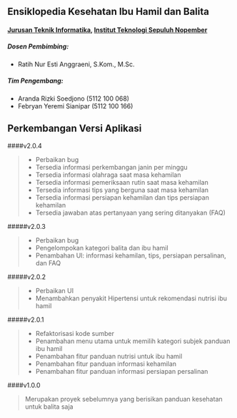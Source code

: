 ## Ensiklopedia Kesehatan Ibu Hamil dan Balita
#### [Jurusan Teknik Informatika], [Institut Teknologi Sepuluh Nopember]

##### Dosen Pembimbing:
- Ratih Nur Esti Anggraeni, S.Kom., M.Sc.

##### Tim Pengembang:
- Aranda Rizki Soedjono (5112 100 068)
- Febryan Yeremi Sianipar (5112 100 166)

## Perkembangan Versi Aplikasi
####v2.0.4
> - Perbaikan bug
> - Tersedia informasi perkembangan janin per minggu
> - Tersedia informasi olahraga saat masa kehamilan
> - Tersedia informasi pemeriksaan rutin saat masa kehamilan
> - Tersedia informasi tips yang berguna saat masa kehamilan
> - Tersedia informasi persiapan kehamilan dan tips persiapan kehamilan
> - Tersedia jawaban atas pertanyaan yang sering ditanyakan (FAQ)

#####v2.0.3
> - Perbaikan bug
> - Pengelompokan kategori balita dan ibu hamil
> - Penambahan UI: informasi kehamilan, tips, persiapan persalinan, dan FAQ

#####v2.0.2
> - Perbaikan UI
> - Menambahkan penyakit Hipertensi untuk rekomendasi nutrisi ibu hamil

#####v2.0.1
> - Refaktorisasi kode sumber
> - Penambahan menu utama untuk memilih kategori subjek panduan ibu hamil
> - Penambahan fitur panduan nutrisi untuk ibu hamil
> - Penambahan fitur panduan informasi kehamilan
> - Penambahan fitur panduan informasi persiapan persalinan

####v1.0.0
> Merupakan proyek sebelumnya yang berisikan panduan kesehatan untuk balita saja

[Jurusan Teknik Informatika]: http://if.its.ac.id
[Institut Teknologi Sepuluh Nopember]: http://its.ac.id
